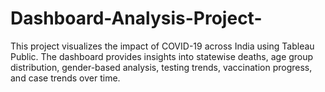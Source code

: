 # Dashboard-Analysis-Project-
This project visualizes the impact of COVID-19 across India using Tableau Public. The dashboard provides insights into statewise deaths, age group distribution, gender-based analysis, testing trends, vaccination progress, and case trends over time.
